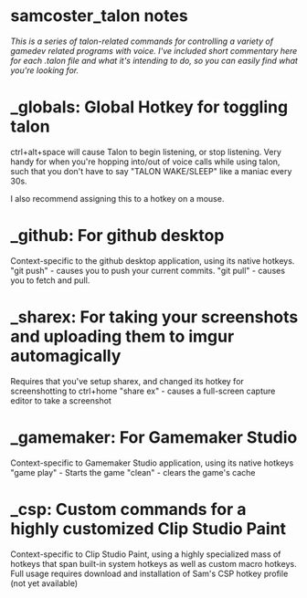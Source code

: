 # samcoster_talon notes
*This is a series of talon-related commands for controlling a variety of gamedev related programs with voice. I've included short commentary here for each .talon file and what it's intending to do, so you can easily find what you're looking for.*


# _globals: Global Hotkey for toggling talon 
ctrl+alt+space will cause Talon to begin listening, or stop listening. Very handy for when you're hopping into/out of voice calls while using talon, such that you don't have to say "TALON WAKE/SLEEP" like a maniac every 30s.

I also recommend assigning this to a hotkey on a mouse.

# _github: For github desktop
Context-specific to the github desktop application, using its native hotkeys.
"git push" - causes you to push your current commits.
"git pull" - causes you to fetch and pull.

# _sharex: For taking your screenshots and uploading them to imgur automagically
Requires that you've setup sharex, and changed its hotkey for screenshotting to ctrl+home
"share ex" - causes a full-screen capture editor to take a screenshot

# _gamemaker: For Gamemaker Studio
Context-specific to Gamemaker Studio application, using its native hotkeys
"game play" - Starts the game
"clean" - clears the game's cache

# _csp: Custom commands for a highly customized Clip Studio Paint
Context-specific to Clip Studio Paint, using a highly specialized mass of hotkeys that span built-in system hotkeys as well as custom macro hotkeys. Full usage requires download and installation of Sam's CSP hotkey profile (not yet available)
